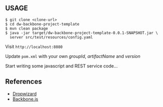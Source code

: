 ## USAGE

```
$ git clone <clone-url>
$ cd dw-backbone-project-template
$ mvn clean package
$ java -jar target/dw-backbone-project-template-0.0.1-SNAPSHOT.jar \
  server src/test/resources/config.yaml
```

Visit `http://localhost:8080`

Update `pom.xml` with your own _groupId_, _artifactName_ and _version_

Start writing some javascript and REST service code…

## References

* [Dropwizard](http://dropwizard.codahale.com/)
* [Backbone.js](http://backbone.js)
